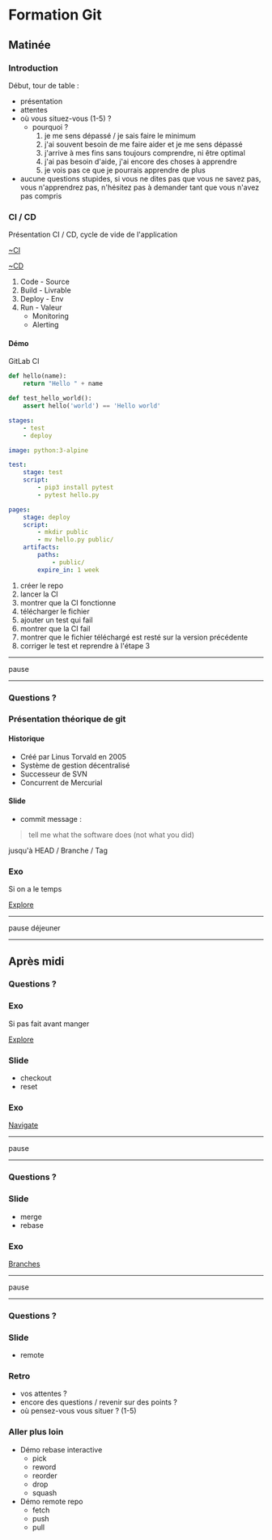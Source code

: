 # Formation Git

## Matinée

### Introduction

Début, tour de table :

* présentation
* attentes
* où vous situez-vous (1-5) ?
  * pourquoi ?
    1. je me sens dépassé / je sais faire le minimum
    2. j'ai souvent besoin de me faire aider et je me sens dépassé
    3. j'arrive à mes fins sans toujours comprendre, ni être optimal
    4. j'ai pas besoin d'aide, j'ai encore des choses à apprendre
    5. je vois pas ce que je pourrais apprendre de plus
* aucune questions stupides, si vous ne dites pas que vous ne savez pas, vous n'apprendrez pas, n'hésitez pas à demander tant que vous n'avez pas compris

### CI / CD

Présentation CI / CD, cycle de vide de l'application

[~CI](https://landscape.cncf.io/category=continuous-integration-delivery&format=card-mode&grouping=category)

[~CD](https://landscape.cncf.io/category=automation-configuration&format=card-mode&grouping=category)

1. Code - Source
2. Build - Livrable
3. Deploy - Env
4. Run - Valeur
    * Monitoring
    * Alerting

#### Démo

GitLab CI

```python
def hello(name):
    return "Hello " + name

def test_hello_world():
    assert hello('world') == 'Hello world'
```

```yaml
stages:
    - test
    - deploy

image: python:3-alpine

test:
    stage: test
    script:
        - pip3 install pytest
        - pytest hello.py

pages:
    stage: deploy
    script:
        - mkdir public
        - mv hello.py public/
    artifacts:
        paths:
            - public/
        expire_in: 1 week
```

1. créer le repo
2. lancer la CI
3. montrer que la CI fonctionne
4. télécharger le fichier
5. ajouter un test qui fail
6. montrer que la CI fail
7. montrer que le fichier téléchargé est resté sur la version précédente
8. corriger le test et reprendre à l'étape 3

---

pause

---

### Questions ?

### Présentation théorique de git

#### Historique

* Créé par Linus Torvald en 2005
* Système de gestion décentralisé
* Successeur de SVN
* Concurrent de Mercurial

#### Slide

* commit message :

> tell me what the software does (not what you did)

jusqu'à HEAD / Branche / Tag

### Exo

Si on a le temps

[Explore](https://github.com/gobinax/git-formation/tree/master/exercices/1.2-explore)

---

pause déjeuner

---

## Après midi

### Questions ?

### Exo

Si pas fait avant manger

[Explore](https://github.com/gobinax/git-formation/tree/master/exercices/1.2-explore)

### Slide

* checkout
* reset

### Exo

[Navigate](https://github.com/gobinax/git-formation/tree/master/exercices/1.3-navigate)

---

pause

---

### Questions ?

### Slide

* merge
* rebase

### Exo

[Branches](https://github.com/gobinax/git-formation/tree/master/exercices/1.4-branches)

---

pause

---

### Questions ?

### Slide

* remote

### Retro

* vos attentes ?
* encore des questions / revenir sur des points ?
* où pensez-vous vous situer ? (1-5)

### Aller plus loin

* Démo rebase interactive
  * pick
  * reword
  * reorder
  * drop
  * squash
* Démo remote repo
  * fetch
  * push
  * pull

